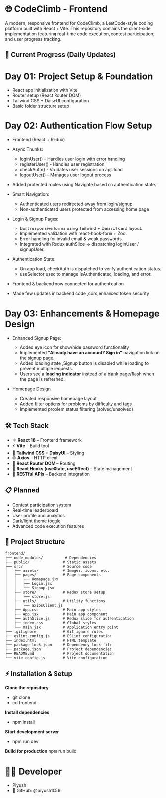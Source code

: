 # 🌐 CodeClimb - Frontend
A modern, responsive frontend for CodeClimb, a LeetCode-style coding platform built with React + Vite. This repository contains the client-side implementation featuring real-time code execution, contest participation, and user progress tracking.

## 🚀 Current Progress (Daily Updates)

# Day 01: Project Setup & Foundation
-  React app initialization with Vite
-  Router setup (React Router DOM)
-  Tailwind CSS + DaisyUI configuration
-  Basic folder structure setup

# Day 02: Authentication Flow Setup
-  Frontend (React + Redux)
-  Async Thunks:
   - loginUser() - Handles user login with error handling
   - registerUser() - Handles user registration
   - checkAuth() - Validates user sessions on app load
   - logoutUser() - Manages user logout process

- Added protected routes using Navigate based on authentication state.

- Smart Navigation:
  - Authenticated users redirected away from login/signup
  - Non-authenticated users protected from accessing home page

- Login & Signup Pages:
  - Built responsive forms using Tailwind + DaisyUI card layout.
  - Implemented validation with react-hook-form + Zod.
  - Error handling for invalid email & weak passwords.
  - Integrated with Redux authSlice → dispatching loginUser / signupUser.


- Authentication State:
  - On app load, checkAuth is dispatched to verify authentication status.
  - useSelector used to manage isAuthenticated, loading, and error.

- Frontend & backend now connected for authentication
- Made few updates in backend code ,cors,enhanced token security

# Day 03: Enhancements & Homepage Design  
- Enhanced Signup Page:
  - Added eye icon for show/hide password functionality
  - Implemented **"Already have an account? Sign in"** navigation link on the signup page. 
  - Added loading state ,Signup button is disabled while loading to prevent multiple requests.
  - Users see a **loading indicator** instead of a blank page/flash when the page is refreshed.

- Homepage Design
  - Created responsive homepage layout
  - Added filter options for problems by difficulty and tags
  - Implemented problem status filtering (solved/unsolved)  


## 🛠️ Tech Stack

- ⚛️ **React 18** – Frontend framework  
- ⚡ **Vite** – Build tool  
- 🎨 **Tailwind CSS + DaisyUI** – Styling  
- 🌐 **Axios** – HTTP client  
- 🧭 **React Router DOM** – Routing  
- 🔧 **React Hooks (useState, useEffect)** – State management  
- 🔌 **RESTful APIs** – Backend integration  

## 📋 Planned

- Contest participation system
- Real-time leaderboard
- User profile and analytics
- Dark/light theme toggle
- Advanced code execution features


## 📁 Project Structure

```
frontend/
├── node_modules/          # Dependencies
├── public/               # Static assets
├── src/                  # Source code
│   ├── assets/           # Images, icons, etc.
│   ├── pages/            # Page components
│   │   ├── Homepage.jsx
│   │   ├── Login.jsx
│   │   └── Signup.jsx
│   ├── store/            # Redux store setup
│   │   └── store.js
│   ├── utils/            # Utility functions
│   │   └── axiosClient.js
│   ├── App.css           # Main app styles
│   ├── App.jsx           # Main app component
│   ├── authSlice.js      # Redux slice for authentication
│   ├── index.css         # Global styles
│   └── main.jsx          # Application entry point
├── .gitignore            # Git ignore rules
├── eslint.config.js      # ESLint configuration
├── index.html            # HTML template
├── package-lock.json     # Dependency lock file
├── package.json          # Project dependencies
├── README.md             # Project documentation
└── vite.config.js        # Vite configuration

```

## ⚡ Installation & Setup
 
 **Clone the repository**
 - git clone <repo-url>
 - cd frontend

 **Install dependencies**
 - npm install

**Start development server**
- npm run dev

**Build for production**
npm run build

# 👨‍💻 Developer

-    Piyush
- 🔗 GitHub: @piyush1056